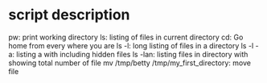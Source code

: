 # script description
pw: print working directory
ls: listing of files in current directory
cd: Go home from every where you are
ls -l: long listing of files in a directory
ls -l -a: listing a with including hidden files
ls -lan: listing files in directory with showing total number of file
mv /tmp/betty /tmp/my_first_directory: move file 
